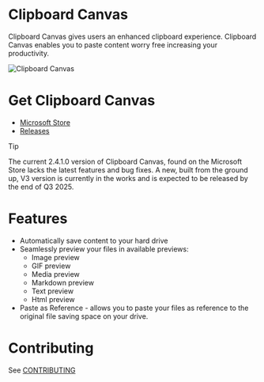 # Clipboard Canvas
Clipboard Canvas gives users an enhanced clipboard experience. Clipboard Canvas enables you to paste content worry free increasing your productivity.

![Clipboard Canvas](ClipboardCanvas/Assets/NewCanvasImage.png)

# Get Clipboard Canvas
- [Microsoft Store](https://apps.microsoft.com/detail/9nn2nzg8rltb)
- [Releases](https://github.com/d2dyno1/ClipboardCanvas/releases)

> [!TIP]
> The current 2.4.1.0 version of Clipboard Canvas, found on the Microsoft Store lacks the latest features and bug fixes. A new, built from the ground up, V3 version is currently in the works and is expected to be released by the end of Q3 2025.

# Features

- Automatically save content to your hard drive
- Seamlessly preview your files in available previews:
  - Image preview
  - GIF preview
  - Media preview
  - Markdown preview
  - Text preview
  - Html preview
- Paste as Reference - allows you to paste your files as reference to the original file saving space on your drive.

# Contributing

See [CONTRIBUTING](CONTRIBUTING.md)
